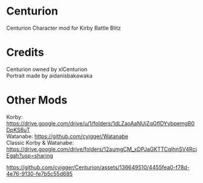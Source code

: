 # Centurion
Centurion Character mod for Kirby Battle Blitz

# Credits
Centurion owned by xlCenturion                  
Portrait made by aidanisbakawaka

# Other Mods
Korby: https://drive.google.com/drive/u/1/folders/1dLZaoAaNUjZqGflDYvbpemgB0DpKS6uT    
Watanabe: https://github.com/cyigger/Watanabe    
Classic Korby & Watanabe: https://drive.google.com/drive/folders/12aumgCM_xDPJaGKTTCqIhnSV4RciEgah?usp=sharing


https://github.com/cyigger/Centurion/assets/136649510/4455fea0-f78d-4e76-9130-fe7b5c55d685

